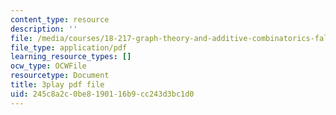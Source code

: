 ```yaml
---
content_type: resource
description: ''
file: /media/courses/18-217-graph-theory-and-additive-combinatorics-fall-2019/245c8a2c0be8190116b9cc243d3bc1d0_RwikpgvkN_o.pdf
file_type: application/pdf
learning_resource_types: []
ocw_type: OCWFile
resourcetype: Document
title: 3play pdf file
uid: 245c8a2c-0be8-1901-16b9-cc243d3bc1d0
---
```

